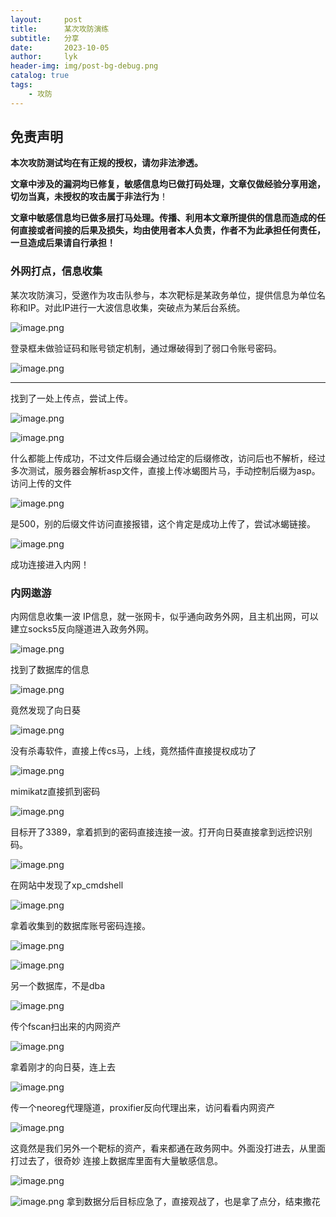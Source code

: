 ```yaml
---
layout:     post
title:      某次攻防演练
subtitle:   分享
date:       2023-10-05
author:     lyk
header-img: img/post-bg-debug.png
catalog: true
tags:
    - 攻防
---
```


## 免责声明

**本次攻防测试均在有正规的授权，请勿非法渗透。**

**文章中涉及的漏洞均已修复，敏感信息均已做打码处理，文章仅做经验分享用途，切勿当真，未授权的攻击属于非法行为**！

**文章中敏感信息均已做多层打马处理。传播、利用本文章所提供的信息而造成的任何直接或者间接的后果及损失，均由使用者本人负责，作者不为此承担任何责任，一旦造成后果请自行承担！**

### 外网打点，信息收集

某次攻防演习，受邀作为攻击队参与，本次靶标是某政务单位，提供信息为单位名称和IP。对此IP进行一大波信息收集，突破点为某后台系统。

![image.png](https://image.3001.net/images/20230915/1694742329_6503b739cafb6e0d072e7.png!small)


登录框未做验证码和账号锁定机制，通过爆破得到了弱口令账号密码。

![image.png](https://image.3001.net/images/20230915/1694742700_6503b8ac855cd6a4f940e.png!small)

****



找到了一处上传点，尝试上传。

![image.png](https://image.3001.net/images/20230915/1694742771_6503b8f388a5d86980922.png!small)



![image.png](https://image.3001.net/images/20230915/1694742895_6503b96f317fb0bfd2e0a.png!small)


什么都能上传成功，不过文件后缀会通过给定的后缀修改，访问后也不解析，经过多次测试，服务器会解析asp文件，直接上传冰蝎图片马，手动控制后缀为asp。访问上传的文件

![image.png](https://image.3001.net/images/20230915/1694743054_6503ba0e793729a68bf0d.png!small)


是500，别的后缀文件访问直接报错，这个肯定是成功上传了，尝试冰蝎链接。

![image.png](https://image.3001.net/images/20230915/1694743168_6503ba80922fff82b315a.png!small)


成功连接进入内网！



### 内网遨游

内网信息收集一波
IP信息，就一张网卡，似乎通向政务外网，且主机出网，可以建立socks5反向隧道进入政务外网。

![image.png](https://image.3001.net/images/20230915/1694743340_6503bb2ca50e89910af16.png!small)


找到了数据库的信息

![image.png](https://image.3001.net/images/20230915/1694743558_6503bc06454ec3df8cbe2.png!small)


竟然发现了向日葵

![image.png](https://image.3001.net/images/20230915/1694743793_6503bcf1a8cf067304f41.png!small)


没有杀毒软件，直接上传cs马，上线，竟然插件直接提权成功了

![image.png](https://image.3001.net/images/20230915/1694743951_6503bd8fedaf0aac5858a.png!small)


mimikatz直接抓到密码

![image.png](https://image.3001.net/images/20230915/1694744020_6503bdd4c6271226b697c.png!small)


目标开了3389，拿着抓到的密码直接连接一波。打开向日葵直接拿到远控识别码。

![image.png](https://image.3001.net/images/20230915/1694744099_6503be23d6cf05c459582.png!small)


在网站中发现了xp_cmdshell

![image.png](https://image.3001.net/images/20230915/1694744646_6503c046c0f22d734f68d.png!small)


拿着收集到的数据库账号密码连接。

![image.png](https://image.3001.net/images/20230915/1694744709_6503c085b050e3390be53.png!small)



![image.png](https://image.3001.net/images/20230915/1694744749_6503c0adaf7149002a3b8.png!small)


另一个数据库，不是dba

![image.png](https://image.3001.net/images/20230915/1694744867_6503c1239328440150cc0.png!small)


传个fscan扫出来的内网资产

![image.png](https://image.3001.net/images/20230915/1694744959_6503c17f1ef3af6a97afc.png!small)


拿着刚才的向日葵，连上去

![image.png](https://image.3001.net/images/20230915/1694745031_6503c1c71f2c570251251.png!small)


传一个neoreg代理隧道，proxifier反向代理出来，访问看看内网资产

![image.png](https://image.3001.net/images/20230915/1694745176_6503c25801ac535382189.png!small)


这竟然是我们另外一个靶标的资产，看来都通在政务网中。外面没打进去，从里面打过去了，很奇妙
连接上数据库里面有大量敏感信息。

![image.png](https://image.3001.net/images/20230915/1694745304_6503c2d8f024c54a9f1d3.png!small)



![image.png](https://image.3001.net/images/20230915/1694745355_6503c30b4f7831373d53c.png!small)
拿到数据分后目标应急了，直接观战了，也是拿了点分，结束撒花

